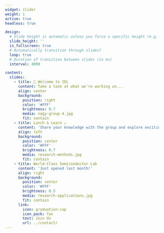 ```yaml
---
widget: slider
weight: 1
active: true
headless: true

design:
  # Slide height is automatic unless you force a specific height (e.g. '400px')
  slide_height: ''
  is_fullscreen: true
  # Automatically transition through slides?
  loop: true
  # Duration of transition between slides (in ms)
  interval: 4000

content:
  slides:
    - title: 👋 Welcome to IEL
      content: Take a look at what we're working on...
      align: center
      background:
        position: right
        color: '#FFF'
        brightness: 0.7
        media: nagy-group-4.jpg
        fit: contain
    - title: Lunch & Learn ☕️
      content: 'Share your knowledge with the group and explore exciting new topics together!'
      align: left
      background:
        position: center
        color: '#FFF'
        brightness: 0.7
        media: research-methods.jpg
        fit: contain
    - title: World-Class Semiconductor Lab
      content: 'Just opened last month!'
      align: right
      background:
        position: center
        color: '#FFF'
        brightness: 0.5
        media: research-applications.jpg
        fit: contain
      link:
        icon: graduation-cap
        icon_pack: fas
        text: Join Us
        url: ../contact/
---
```

